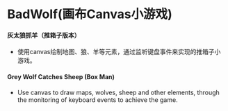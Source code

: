# BadWolf(画布Canvas小游戏)
#### 灰太狼抓羊（推箱子版本）
- 使用canvas绘制地图、狼、羊等元素，通过监听键盘事件来实现的推箱子小游戏。

#### Grey Wolf Catches Sheep (Box Man)
- Use canvas to draw maps, wolves, sheep and other elements, through the monitoring of keyboard events to achieve the game.
